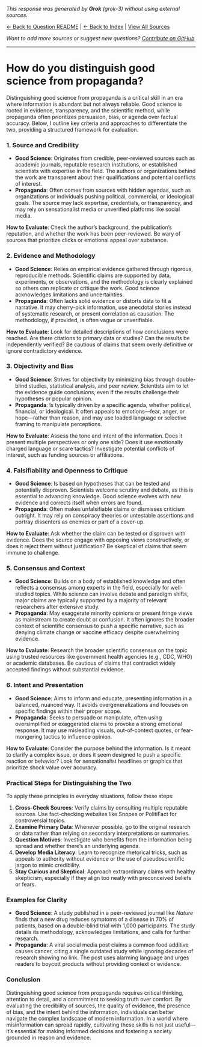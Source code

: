 <!-- 
Generated by: grok
Model: grok-3
Prompt type: default
Generated at: 2025-06-12T13:50:23.052235
-->

*This response was generated by **Grok** (grok-3) without using external sources.*

[← Back to Question README](README.md) | [← Back to Index](../README.md) | [View All Sources](../allsources.md)

*Want to add more sources or suggest new questions? [Contribute on GitHub](https://github.com/justinwest/SuggestedSources)*

---

# How do you distinguish good science from propaganda?

Distinguishing good science from propaganda is a critical skill in an era where information is abundant but not always reliable. Good science is rooted in evidence, transparency, and the scientific method, while propaganda often prioritizes persuasion, bias, or agenda over factual accuracy. Below, I outline key criteria and approaches to differentiate the two, providing a structured framework for evaluation.

### 1. **Source and Credibility**
   - **Good Science**: Originates from credible, peer-reviewed sources such as academic journals, reputable research institutions, or established scientists with expertise in the field. The authors or organizations behind the work are transparent about their qualifications and potential conflicts of interest.
   - **Propaganda**: Often comes from sources with hidden agendas, such as organizations or individuals pushing political, commercial, or ideological goals. The source may lack expertise, credentials, or transparency, and may rely on sensationalist media or unverified platforms like social media.

   **How to Evaluate**: Check the author’s background, the publication’s reputation, and whether the work has been peer-reviewed. Be wary of sources that prioritize clicks or emotional appeal over substance.

### 2. **Evidence and Methodology**
   - **Good Science**: Relies on empirical evidence gathered through rigorous, reproducible methods. Scientific claims are supported by data, experiments, or observations, and the methodology is clearly explained so others can replicate or critique the work. Good science acknowledges limitations and uncertainties.
   - **Propaganda**: Often lacks solid evidence or distorts data to fit a narrative. It may cherry-pick information, use anecdotal stories instead of systematic research, or present correlation as causation. The methodology, if provided, is often vague or unverifiable.

   **How to Evaluate**: Look for detailed descriptions of how conclusions were reached. Are there citations to primary data or studies? Can the results be independently verified? Be cautious of claims that seem overly definitive or ignore contradictory evidence.

### 3. **Objectivity and Bias**
   - **Good Science**: Strives for objectivity by minimizing bias through double-blind studies, statistical analysis, and peer review. Scientists aim to let the evidence guide conclusions, even if the results challenge their hypotheses or popular opinion.
   - **Propaganda**: Is typically driven by a specific agenda, whether political, financial, or ideological. It often appeals to emotions—fear, anger, or hope—rather than reason, and may use loaded language or selective framing to manipulate perceptions.

   **How to Evaluate**: Assess the tone and intent of the information. Does it present multiple perspectives or only one side? Does it use emotionally charged language or scare tactics? Investigate potential conflicts of interest, such as funding sources or affiliations.

### 4. **Falsifiability and Openness to Critique**
   - **Good Science**: Is based on hypotheses that can be tested and potentially disproven. Scientists welcome scrutiny and debate, as this is essential to advancing knowledge. Good science evolves with new evidence and corrects itself when errors are found.
   - **Propaganda**: Often makes unfalsifiable claims or dismisses criticism outright. It may rely on conspiracy theories or untestable assertions and portray dissenters as enemies or part of a cover-up.

   **How to Evaluate**: Ask whether the claim can be tested or disproven with evidence. Does the source engage with opposing views constructively, or does it reject them without justification? Be skeptical of claims that seem immune to challenge.

### 5. **Consensus and Context**
   - **Good Science**: Builds on a body of established knowledge and often reflects a consensus among experts in the field, especially for well-studied topics. While science can involve debate and paradigm shifts, major claims are typically supported by a majority of relevant researchers after extensive study.
   - **Propaganda**: May exaggerate minority opinions or present fringe views as mainstream to create doubt or confusion. It often ignores the broader context of scientific consensus to push a specific narrative, such as denying climate change or vaccine efficacy despite overwhelming evidence.

   **How to Evaluate**: Research the broader scientific consensus on the topic using trusted resources like government health agencies (e.g., CDC, WHO) or academic databases. Be cautious of claims that contradict widely accepted findings without substantial evidence.

### 6. **Intent and Presentation**
   - **Good Science**: Aims to inform and educate, presenting information in a balanced, nuanced way. It avoids overgeneralizations and focuses on specific findings within their proper scope.
   - **Propaganda**: Seeks to persuade or manipulate, often using oversimplified or exaggerated claims to provoke a strong emotional response. It may use misleading visuals, out-of-context quotes, or fear-mongering tactics to influence opinion.

   **How to Evaluate**: Consider the purpose behind the information. Is it meant to clarify a complex issue, or does it seem designed to push a specific reaction or behavior? Look for sensationalist headlines or graphics that prioritize shock value over accuracy.

### Practical Steps for Distinguishing the Two
To apply these principles in everyday situations, follow these steps:
1. **Cross-Check Sources**: Verify claims by consulting multiple reputable sources. Use fact-checking websites like Snopes or PolitiFact for controversial topics.
2. **Examine Primary Data**: Whenever possible, go to the original research or data rather than relying on secondary interpretations or summaries.
3. **Question Motives**: Investigate who benefits from the information being spread and whether there’s an underlying agenda.
4. **Develop Media Literacy**: Learn to recognize rhetorical tricks, such as appeals to authority without evidence or the use of pseudoscientific jargon to mimic credibility.
5. **Stay Curious and Skeptical**: Approach extraordinary claims with healthy skepticism, especially if they align too neatly with preconceived beliefs or fears.

### Examples for Clarity
- **Good Science**: A study published in a peer-reviewed journal like *Nature* finds that a new drug reduces symptoms of a disease in 70% of patients, based on a double-blind trial with 1,000 participants. The study details its methodology, acknowledges limitations, and calls for further research.
- **Propaganda**: A viral social media post claims a common food additive causes cancer, citing a single outdated study while ignoring decades of research showing no link. The post uses alarming language and urges readers to boycott products without providing context or evidence.

### Conclusion
Distinguishing good science from propaganda requires critical thinking, attention to detail, and a commitment to seeking truth over comfort. By evaluating the credibility of sources, the quality of evidence, the presence of bias, and the intent behind the information, individuals can better navigate the complex landscape of modern information. In a world where misinformation can spread rapidly, cultivating these skills is not just useful—it’s essential for making informed decisions and fostering a society grounded in reason and evidence.